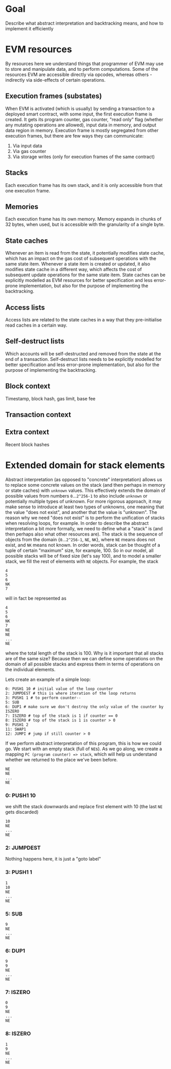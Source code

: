 # Goal

Describe what abstract interpretation and backtracking means, and how to implement it efficiently

# EVM resources

By resources here we understand things that programmer of EVM may use to store and manipulate data, and to perform computations. Some of the resources EVM are accessible directly via opcodes, whereas others - indirectly via side-effects of certain operations.

## Execution frames (substates)

When EVM is activated (which is usually) by sending a transaction to a deployed smart contract, with some input, the first execution frame is created. It gets its program counter, gas counter, "read only" flag (whether any mutating operations are allowed), input data in memory, and output data region in memory. Execution frame is mostly segregated from other execution frames, but there are few ways they can communicate:

1. Via input data
2. Via gas counter
3. Via storage writes (only for execution frames of the same contract)

## Stacks

Each execution frame has its own stack, and it is only accessible from that one execution frame.

## Memories

Each execution frame has its own memory. Memory expands in chunks of 32 bytes, when used, but is accessible with the granularity of a single byte.

## State caches

Whenever an item is read from the state, it potentially modifies state cache, which has an impact on the gas cost of subsequent operations with the same state item. Whenever a state item is created or updated, it also modifies state cache in a different way, which affects the cost of subsequent update operations for the same state item. State caches can be explicitly modelled as EVM resources for better specification and less error-prone implementation, but also for the purpose of implementing the backtracking.

## Access lists

Access lists are related to the state caches in a way that they pre-initialise read caches in a certain way.

## Self-destruct lists

Which accounts will be self-destructed and removed from the state at the end of a transaction. Self-destruct lists needs to be explicitly modelled for better specification and less error-prone implementation, but also for the purpose of implementing the backtracking.

## Block context

Timestamp, block hash, gas limit, base fee

## Transaction context

## Extra context

Recent block hashes

# Extended domain for stack elements

Abstract interpretation (as opposed to "concrete" interpretation) allows us to replace some concrete values on the stack (and then perhaps in memory or state caches) with `unknown` values. This effectively extends the domain of possible values from numbers `0`...`2^256-1` to also include `unknown` or potentially multiple types of unknown. For more rigorous approach, it may make sense to introduce at least two types of unknowns, one meaning that the value "does not exist", and another that the value is "unknown". The reason why we need "does not exist" is to perform the unification of stacks when resolving loops, for example. In order to describe the abstract interpretation a bit more formally, we need to define what a "stack" is (and then perhaps also what other resources are). The stack is the sequence of objects from the domain {`0`...`2^256-1`, `NE`, `NK`}, where `NE` means does not exist, and `NK` means not known. In order words, stack can be thought of a tuple of certain "maximum" size, for example, 100. So in our model, all possible stacks will be of fixed size (let's say 100), and to model a smaller stack, we fill the rest of elements with `NE` objects. For example, the stack

```
4
5
6
NK
7
```

will in fact be represented as

```
4
5
6
NK
7
NE
NE
...
NE
```

where the total length of the stack is 100. Why is it important that all stacks are of the same size? Because then we can define some operations on the domain of all possible stacks and express them in terms of operations on the individual elements.

Lets create an example of a simple loop:

```
0: PUSH1 10 # initial value of the loop counter
2: JUMPDEST # this is where iteration of the loop returns
3: PUSH1 1 # to perform counter--
5: SUB
6: DUP1 # make sure we don't destroy the only value of the counter by ISZERO
7: ISZERO # top of the stack is 1 if counter == 0
8: ISZERO # top of the stack is 1 is counter > 0
9: PUSH1 2
11: SWAP1
12: JUMPI # jump if still counter > 0
```

If we perform abstract interpretation of this program, this is how we could go. We start with an empty stack (full of `NE`s). As we go along, we create a mapping `PC (program counter) => stack`, which will help us understand whether we returned to the place we've been before.

```
NE
NE
...
NE
```

### 0: PUSH1 10

we shift the stack downwards and replace first element with 10 (the last `NE` gets discarded)

```
10
NE
...
NE
```

### 2: JUMPDEST

Nothing happens here, it is just a "goto label"

### 3: PUSH1 1

```
1
10
NE
...
NE
```

### 5: SUB

```
9
NE
...
NE
```

### 6: DUP1

```
9
9
NE
...
NE
```

### 7: ISZERO

```
0
9
NE
...
NE
```

### 8: ISZERO

```
1
9
NE
...
NE
```
